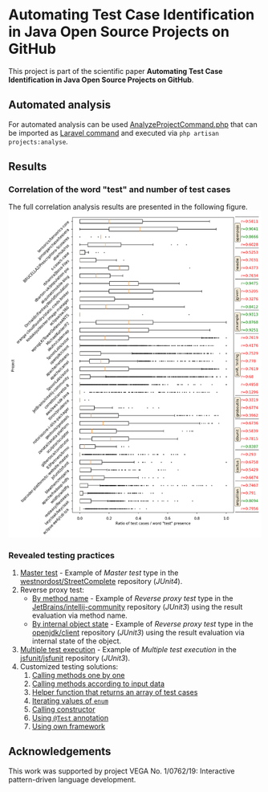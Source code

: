# Automating Test Case Identification in Java Open Source Projects on GitHub
This project is part of the scientific paper **Automating Test Case Identification in Java Open Source Projects on GitHub**. 

## Automated analysis
For automated analysis can be used [AnalyzeProjectCommand.php](./AnalyzeProjectCommand.php) that can be imported as [Laravel command](https://laravel.com/docs/artisan) and executed via `php artisan projects:analyse`.

## Results

### Correlation of the word "test" and number of test cases 
The full correlation analysis results are presented in the following figure. 
![correlation-boxplot](<./correlation-boxplot.png>)

### Revealed testing practices

1. [Master test](examples/c_masterTest.java) - Example of *Master test* type in the [westnordost/StreetComplete](https://github.com/streetcomplete/StreetComplete) repository (*JUnit4*).
2. Reverse proxy test:
    - [By method name](examples/c_reverseProxyMethod.java) - Example of *Reverse proxy test* type in the [JetBrains/intellij-community](https://github.com/JetBrains/intellij-community) repository (*JUnit3*) using the result evaluation via method name.
    - [By internal object state](examples/c_reverseProxyObject.java) - Example of *Reverse proxy test* type in the [openjdk/client](https://github.com/openjdk/client) repository (*JUnit3*) using the result evaluation via internal state of the object.
3. [Multiple test  execution](examples/c_multipleExecution.java) - Example of *Multiple test execution* in the [jsfunit/jsfunit](https://github.com/jsfunit/jsfunit) repository (*JUnit3*).
4. Customized testing solutions:
   1. [Calling methods one by one](examples/c_main2.java)
   2. [Calling methods according to input data](examples/c_main7.java)
   3. [Helper function that returns an array of test cases](examples/c_main6.java)
   4. [Iterating values of `enum`](examples/c_main4.java)
   5. [Calling constructor](examples/c_main5.java)
   6. [Using `@Test` annotation](examples/c_main1.java)
   7. [Using own framework](examples/c_main3.java)

## Acknowledgements
This work was supported by project VEGA No. 1/0762/19: Interactive pattern-driven language development.
